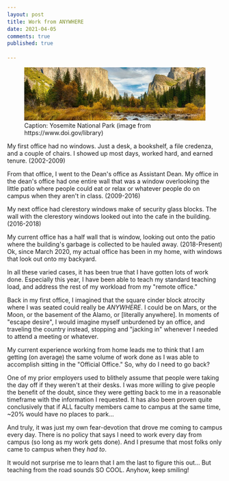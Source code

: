 ```yaml
---
layout: post
title: Work from ANYWHERE
date: 2021-04-05
comments: true
published: true

---
```


<figure>
  <img src="/images/yosemite.jpg" alt="Yosemite National Park">
  <figcaption>Caption: Yosemite National Park (image from https://www.doi.gov/library)</figcaption>
</figure>


My first office had no windows. Just a desk, a bookshelf, a file credenza, and a couple of chairs. I showed up most days, worked hard, and earned tenure. (2002-2009)

From that office, I went to the Dean's office as Assistant Dean. My office in the dean's office had one entire wall that was a window overlooking the little patio where people could eat or relax or whatever people do on campus when they aren't in class. (2009-2016)

My next office had clerestory windows make of security glass blocks. The wall with the clerestory windows looked out into the cafe in the building. (2016-2018)

My current office has a half wall that is window, looking out onto the patio where the building's garbage is collected to be hauled away. (2018-Present) Ok, since March 2020, my actual office has been in my home, with windows that look out onto my backyard.

In all these varied cases, it has been true that I have gotten lots of work done. Especially this year, I have been able to teach my standard teaching load, and address the rest of my workload from my "remote office."

Back in my first office, I imagined that the square cinder block atrocity where I was seated could really be *ANYWHERE*. I could be on Mars, or the Moon, or the basement of the Alamo, or [literally anywhere]. In moments of "escape desire", I would imagine myself unburdened by an office, and traveling the country instead, stopping and "jacking in" whenever I needed to attend a meeting or whatever.

My current experience working from home leads me to think that I am getting (on average) the same volume of work done as I was able to accomplish sitting in the "Official Office." So, why do I need to go back?

One of my prior employers used to blithely assume that people were taking the day off if they weren't at their desks. I was more willing to give people the benefit of the doubt, since they were getting back to me in a reasonable timeframe with the information I requested. It has also been proven quite conclusively that if ALL faculty members came to campus at the same time, ~20% would have no places to park...

And truly, it was just my own fear-devotion that drove me coming to campus every day. There is no policy that says I need to work every day from campus (so long as my work gets done). And I presume that most folks only came to campus when they *had to*.

It would not surprise me to learn that I am the last to figure this out... But teaching from the road sounds SO COOL. Anyhow, keep smiling!
